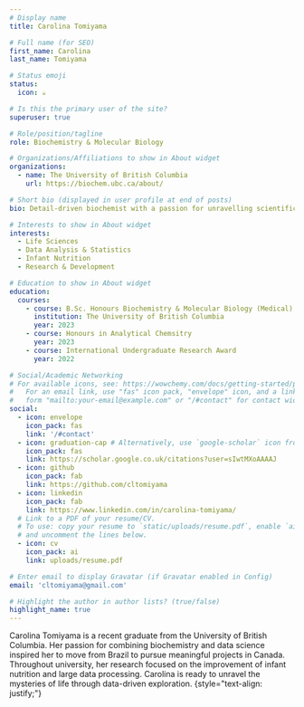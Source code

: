 ```yaml
---
# Display name
title: Carolina Tomiyama

# Full name (for SEO)
first_name: Carolina
last_name: Tomiyama

# Status emoji
status:
  icon: ☕️

# Is this the primary user of the site?
superuser: true

# Role/position/tagline
role: Biochemistry & Molecular Biology

# Organizations/Affiliations to show in About widget
organizations:
  - name: The University of British Columbia
    url: https://biochem.ubc.ca/about/

# Short bio (displayed in user profile at end of posts)
bio: Detail-driven biochemist with a passion for unravelling scientific mysteries through the lens of data.

# Interests to show in About widget
interests:
  - Life Sciences
  - Data Analysis & Statistics
  - Infant Nutrition
  - Research & Development

# Education to show in About widget
education:
  courses:
    - course: B.Sc. Honours Biochemistry & Molecular Biology (Medical)
      institution: The University of British Columbia
      year: 2023
    - course: Honours in Analytical Chemsitry
      year: 2023
    - course: International Undergraduate Research Award
      year: 2022

# Social/Academic Networking
# For available icons, see: https://wowchemy.com/docs/getting-started/page-builder/#icons
#   For an email link, use "fas" icon pack, "envelope" icon, and a link in the
#   form "mailto:your-email@example.com" or "/#contact" for contact widget.
social:
  - icon: envelope
    icon_pack: fas
    link: '/#contact'
  - icon: graduation-cap # Alternatively, use `google-scholar` icon from `ai` icon pack
    icon_pack: fas
    link: https://scholar.google.co.uk/citations?user=sIwtMXoAAAAJ
  - icon: github
    icon_pack: fab
    link: https://github.com/cltomiyama
  - icon: linkedin
    icon_pack: fab
    link: https://www.linkedin.com/in/carolina-tomiyama/
  # Link to a PDF of your resume/CV.
  # To use: copy your resume to `static/uploads/resume.pdf`, enable `ai` icons in `params.yaml`,
  # and uncomment the lines below.
  - icon: cv
    icon_pack: ai
    link: uploads/resume.pdf

# Enter email to display Gravatar (if Gravatar enabled in Config)
email: 'cltomiyama@gmail.com'

# Highlight the author in author lists? (true/false)
highlight_name: true
---
```


Carolina Tomiyama is a recent graduate from the University of British Columbia. Her passion for combining biochemistry and data science inspired her to move from Brazil to pursue meaningful projects in Canada. Throughout university, her research focused on the improvement of infant nutrition and large data processing. Carolina is ready to unravel the mysteries of life through data-driven exploration.
{style="text-align: justify;"}
